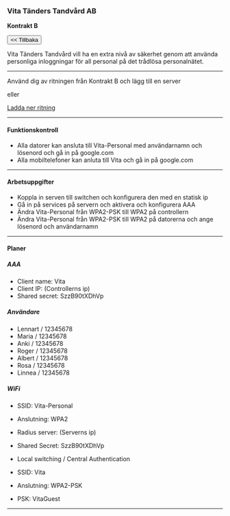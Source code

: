 ### Vita Tänders Tandvård AB
**Kontrakt B**

<button class="btn btn-outline-info" onclick="goTo('kontor_2/kontor_2.md')"><< Tillbaka</button>


Vita Tänders Tandvård vill ha en extra nivå av säkerhet genom att använda personliga inloggningar för all personal på det trådlösa personalnätet.

___

Använd dig av ritningen från Kontrakt B och lägg till en server

eller

[Ladda ner ritning](/natverksskolan/areas/umea_0/kontor_2/kontor_2c.pkt)

___

#### Funktionskontroll
- Alla datorer kan ansluta till Vita-Personal med användarnamn och lösenord och gå in på google.com
- Alla mobiltelefoner kan anluta till Vita och gå in på google.com

___

#### Arbetsuppgifter
- Koppla in serven till switchen och konfigurera den med en statisk ip
- Gå in på services på servern och aktivera och konfigurera AAA
- Ändra Vita-Personal från WPA2-PSK till WPA2 på controllern
- Ändra Vita-Personal från WPA2-PSK till WPA2 på datorerna och ange lösenord och användarnamn


___

#### Planer

##### AAA
- Client name: Vita
- Client IP: (Controllerns ip)
- Shared secret: SzzB90tXDhVp

##### Användare

- Lennart / 12345678
- Maria / 12345678
- Anki / 12345678
- Roger / 12345678
- Albert / 12345678
- Rosa / 12345678
- Linnea / 12345678


##### WiFi
- SSID: Vita-Personal
- Anslutning: WPA2
- Radius server: (Serverns ip)
- Shared Secret: SzzB90tXDhVp
- Local switching / Central Authentication

- SSID: Vita
- Anslutning: WPA2-PSK
- PSK: VitaGuest

___
